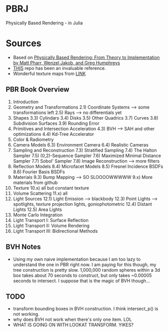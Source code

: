 # PBRJ
Physically Based Rendering - in Julia


# Sources
- Based on [Physically Based Rendering: From Theory to Implementation by Matt Pharr, Wenzel Jakob, and Greg Humphreys](https://www.pbr-book.org/)
- [THIS](https://github.com/pxl-th/Trace.jl) repo has been an invaluable reference.
- Wonderful texture maps from [LINK](https://3dtextures.me/2021/12/15/stone-floor-006/)

## PBR Book Overview 
1) Introduction
2) Geometry and Transformations
    2.1) Coordinate Systems --> some transformations left
    2.5) Rays --> no differentials yet
3) Shapes
    3.3) Cylindars
    3.4) Disks
    3.5) Other Quadrics
    3.7) Curves
    3.8) Subdivision Surfaces
    3.9) Rounding Error
4) Primitives and Intersection Acceleration
    4.3) BVH --> SAH and other optimizations
    4.4) Kd-Tree Accelerator
5) Color & Radiometry
6) Camera Models
    6.3) Environment Camera
    6.4) Realistic Cameras
7) Sampling and Reconstruction
    7.3) Stratified Sampling
    7.4) The Halton Sampler
    7.5) (0,2)-Sequence Sampler
    7.6) Maximized Minimal Distance Sampler
    7.7) Sobol' Sampler
    7.8) Image Reconstruction --> more filters
8) Reflection Models
    8.4) Microfacet Models
    8.5) Fresnel Incidence BSDFs
    8.6) Fourier Basis BSDFs
9) Materials
    9.3) Bump Mapping --> SO SLOOOOWWWWW
    9.x) More materials from github
10) Texture
    10.x) all but constant texture
11) Volume Scattering
    11.x) all
12) Light Sources
    12.1) Light Emission --> blackbody
    12.3) Point Lights --> spotlights, texture projection lights, goniophotometric
    12.4) Distant Lights
    12.5) Area Lights
13) Monte Carlo Integration
14) Light Transport I: Surface Reflection
15) Light Transport II: Volume Rendering
16) Light Transport III: Bidirectional Methods 

## BVH Notes
- Using my own naive implementation because I am too lazy to understand the one in PBR right now. I am paying for this though, my tree construction is pretty slow. 1,000,000 random spheres within a 3d box takes about 70 seconds to construct, but only takes ~0.00005 seconds to intersect. I suppose that is the magic of BVH though...

## TODO
- transform bounding boxes in BVH construction. I think intersect_p() is not working.
- why does BVH not work when there's only one item. LOL
- WHAT IS GOING ON WITH LOOKAT TRANSFORM. YIKES?

